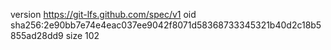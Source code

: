 version https://git-lfs.github.com/spec/v1
oid sha256:2e90bb7e74e4eac037ee9042f8071d58368733345321b40d2c18b5855ad28dd9
size 102
